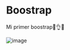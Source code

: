 # Boostrap
Mi primer boostrap🤖👌👀

![image](https://github.com/sarahijs/Boostrap/assets/140031430/f37b60ab-1d82-4bce-b202-fc4a0c1cbf71)
